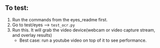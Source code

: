 ## To test:

1. Run the commands from the eyes_readme first.
2. Go to test/eyes --> `test_ocr.py`
3. Run this. It will grab the video device(webcam or video capture stream, and overlay results)
    - Best case: run a youtube video on top of it to see performance.